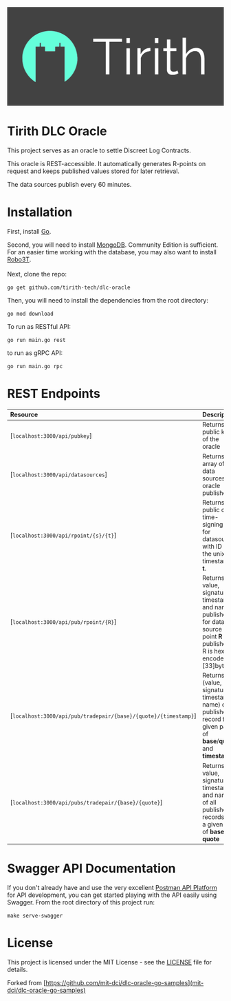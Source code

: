 <img src="logo-dark.png">

# Tirith DLC Oracle

This project serves as an oracle to settle Discreet Log Contracts.

This oracle is REST-accessible. It automatically generates R-points on request and keeps published values stored for later retrieval.

The data sources publish every 60 minutes.

# Installation

First, install [Go](https://golang.org/doc/install).

Second, you will need to install [MongoDB](https://docs.mongodb.com/manual/installation/). Community Edition is sufficient. For an easier time working with the database, you may also want to install [Robo3T](https://robomongo.org/download).
<br><br>
Next, clone the repo:

```
go get github.com/tirith-tech/dlc-oracle
```

Then, you will need to install the dependencies from the root directory:

```
go mod download
```

To run as RESTful API:

```
go run main.go rest
```

to run as gRPC API:

```
go run main.go rpc
```

# REST Endpoints

| Resource                                                        | Description                                                                                                                       |
| :-------------------------------------------------------------- | :-------------------------------------------------------------------------------------------------------------------------------- |
| [`localhost:3000/api/pubkey`]                                   | Returns the public key of the oracle                                                                                              |
| [`localhost:3000/api/datasources`]                              | Returns an array of data sources the oracle publishes                                                                             |
| [`localhost:3000/api/rpoint/{s}/{t}`]                           | Returns the public one-time-signing key for datasource with ID **s** at the unix timestamp **t**.                                 |
| [`localhost:3000/api/pub/rpoint/{R}`]                           | Returns the value, signature, timestamp, and name published for data source point **R** (if published). R is hex encoded [33]byte |
| [`localhost:3000/api/pub/tradepair/{base}/{quote}/{timestamp}`] | Returns (value, signature, timestamp, name) of published record for a given pair of **base**/**quote** and **timestamp**          |
| [`localhost:3000/api/pubs/tradepair/{base}/{quote}`]            | Returns the value, signature, timestamp, and name of all published records for a given pair of **base** and **quote**             |

# Swagger API Documentation

If you don't already have and use the very excellent [Postman API Platform](https://www.postman.com/downloads/) for API development, you can get started playing with the API easily using Swagger. From the root directory of this project run:

```
make serve-swagger
```

# License

This project is licensed under the MIT License - see the [LICENSE](LICENSE) file for details.

Forked from [https://github.com/mit-dci/dlc-oracle-go-samples](mit-dci/dlc-oracle-go-samples)
